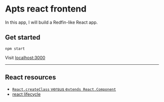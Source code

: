# Apts react frontend

In this app, I will build a Redfin-like React app.

## Get started

```
npm start
```

Visit [localhost:3000](localhost:3000)

---

## React resources
- [`React.createClass` versus e`xtends React.Component`](https://toddmotto.com/react-create-class-versus-component/)
- [react lifecycle](http://qiita.com/kawachi/items/092bfc281f88e3a6e456)
